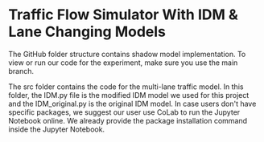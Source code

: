 # Traffic Flow Simulator With IDM & Lane Changing Models

The GitHub folder structure contains shadow model implementation. To view or run our code for the experiment, make sure you use the main branch.

The src folder contains the code for the multi-lane traffic model. In this folder, the IDM.py file is the modified IDM model we used for this project and the IDM_original.py is the original IDM model. In case users don't have specific packages, we suggest our user use CoLab to run the Jupyter Notebook online. We already provide the package installation command inside the Jupyter Notebook.

